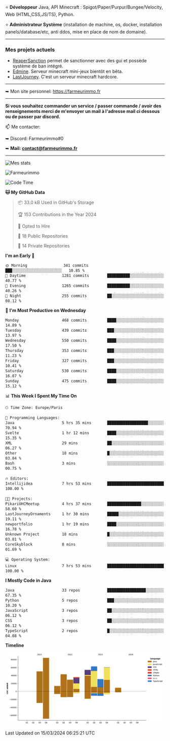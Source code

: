 ⭐ **Développeur** Java, API Minecraft : Spigot/Paper/Purpur/Bungee/Velocity, Web (HTML,CSS,JS/TS), Python.

⭐ **Administrateur Système** (installation de machine, os, docker, installation panels/database/etc, anti ddos, mise en place de nom de domaine).

---

### Mes projets actuels
- [ReaperSanction](https://www.spigotmc.org/resources/reapersanction.89580/) permet de sanctionner avec des gui et possède système de ban intégré.
- [Edmine](https://edmine.net). Serveur minecraft mini-jeux bientôt en bêta.
- [LastJourney](https://lastjourney.fr). C'est un serveur minecraft hardcore.

---

➥ Mon site personnel: https://farmeurimmo.fr

---

**Si vous souhaitez commander un service / passer commande / avoir des renseignements merci de m'envoyer un mail à l'adresse mail ci dessous ou de passer par discord.**

📫 Me contacter:
 
   ➥ Discord: Farmeurimmo#0
   
   ➥ **Mail: contact@farmeurimmo.fr**

---

![Mes stats](https://github-readme-stats.farmeurimmo.fr/api?username=Farmeurimmo&count_private=true&show_icons=true&theme=radical)

<img src="https://komarev.com/ghpvc/?username=Farmeurimmo" alt="Farmeurimmo" />

<!--START_SECTION:waka-->
![Code Time](http://img.shields.io/badge/Code%20Time-1%2C231%20hrs%209%20mins-blue)

**🐱 My GitHub Data** 

> 📦 33.0 kB Used in GitHub's Storage 
 > 
> 🏆 153 Contributions in the Year 2024
 > 
> 💼 Opted to Hire
 > 
> 📜 18 Public Repositories 
 > 
> 🔑 14 Private Repositories 
 > 
**I'm an Early 🐤** 

```text
🌞 Morning                341 commits         ███░░░░░░░░░░░░░░░░░░░░░░   10.85 % 
🌆 Daytime                1281 commits        ██████████░░░░░░░░░░░░░░░   40.77 % 
🌃 Evening                1265 commits        ██████████░░░░░░░░░░░░░░░   40.26 % 
🌙 Night                  255 commits         ██░░░░░░░░░░░░░░░░░░░░░░░   08.12 % 
```
📅 **I'm Most Productive on Wednesday** 

```text
Monday                   468 commits         ████░░░░░░░░░░░░░░░░░░░░░   14.89 % 
Tuesday                  439 commits         ███░░░░░░░░░░░░░░░░░░░░░░   13.97 % 
Wednesday                550 commits         ████░░░░░░░░░░░░░░░░░░░░░   17.50 % 
Thursday                 353 commits         ███░░░░░░░░░░░░░░░░░░░░░░   11.23 % 
Friday                   327 commits         ███░░░░░░░░░░░░░░░░░░░░░░   10.41 % 
Saturday                 530 commits         ████░░░░░░░░░░░░░░░░░░░░░   16.87 % 
Sunday                   475 commits         ████░░░░░░░░░░░░░░░░░░░░░   15.12 % 
```


📊 **This Week I Spent My Time On** 

```text
🕑︎ Time Zone: Europe/Paris

💬 Programming Languages: 
Java                     5 hrs 35 mins       ██████████████████░░░░░░░   70.94 % 
Svelte                   1 hr 12 mins        ████░░░░░░░░░░░░░░░░░░░░░   15.35 % 
XML                      29 mins             ██░░░░░░░░░░░░░░░░░░░░░░░   06.27 % 
Other                    18 mins             █░░░░░░░░░░░░░░░░░░░░░░░░   03.84 % 
Bash                     3 mins              ░░░░░░░░░░░░░░░░░░░░░░░░░   00.75 % 

🔥 Editors: 
Intellijidea             7 hrs 53 mins       █████████████████████████   100.00 % 

🐱‍💻 Projects: 
PikariUHCMeetup          4 hrs 37 mins       ███████████████░░░░░░░░░░   58.60 % 
LastJourneyOrnaments     1 hr 30 mins        █████░░░░░░░░░░░░░░░░░░░░   19.11 % 
newportfolio             1 hr 19 mins        ████░░░░░░░░░░░░░░░░░░░░░   16.78 % 
Unknown Project          18 mins             █░░░░░░░░░░░░░░░░░░░░░░░░   03.81 % 
CoreSkyblock             8 mins              ░░░░░░░░░░░░░░░░░░░░░░░░░   01.69 % 

💻 Operating System: 
Linux                    7 hrs 53 mins       █████████████████████████   100.00 % 
```

**I Mostly Code in Java** 

```text
Java                     33 repos            █████████████████░░░░░░░░   67.35 % 
Python                   5 repos             ███░░░░░░░░░░░░░░░░░░░░░░   10.20 % 
JavaScript               3 repos             ██░░░░░░░░░░░░░░░░░░░░░░░   06.12 % 
CSS                      3 repos             ██░░░░░░░░░░░░░░░░░░░░░░░   06.12 % 
TypeScript               2 repos             █░░░░░░░░░░░░░░░░░░░░░░░░   04.08 % 
```



**Timeline**

![Lines of Code chart](https://raw.githubusercontent.com/Farmeurimmo/Farmeurimmo/main/assets/bar_graph.png)


 Last Updated on 15/03/2024 06:25:21 UTC
<!--END_SECTION:waka-->
